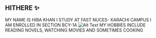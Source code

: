 ## HITHERE ✨
MY NAME IS HIBA KHAN
I STUDY AT FAST NUCES- KARACHI CAMPUS
I AM ENROLLED IN SECTION BCY-1A
![Alt Text](![download](https://github.com/user-attachments/assets/9cbf16ae-5f93-466f-b6df-27ef1a61c149))
MY HOBBIES INCLUDE READING NOVELS, WATCHING MOVIES AND SOMETIMES COOKING
